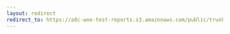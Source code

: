 ```yaml
---
layout: redirect
redirect_to: https://a8c-woo-test-reports.s3.amazonaws.com/public/trunk/8455333155/e2e/index.html
---
```

